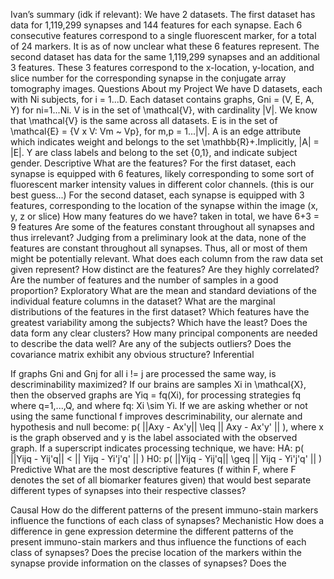 Ivan’s summary (idk if relevant): We have 2 datasets. The first dataset has data for 1,119,299 synapses and 144 features for each synapse. Each 6 consecutive features correspond to a single fluorescent marker, for a total of 24 markers. It is as of now unclear what these 6 features represent. The second dataset has data for the same 1,119,299 synapses and an additional 3 features. These 3 features correspond to the x-location, y-location, and slice number for the corresponding synapse in the conjugate array tomography images.
Questions About my Project
We have D datasets, each with Ni subjects, for i = 1...D.
Each dataset contains graphs, Gni = (V, E, A, Y) for ni=1...Ni.
V is in the set of \mathcal{V}, with cardinality |V|. We know that \mathcal{V} is the same across all datasets.
E is in the set of \mathcal{E} = {V x V: Vm ~ Vp}, for m,p = 1...|V|.
A is an edge attribute which indicates weight and belongs to the set \mathbb{R}+.Implicitly, |A| = |E|. 
Y are class labels and belong to the set {0,1}, and indicate subject gender.
Descriptive 
What are the features?
For the first dataset, each synapse is equipped with 6 features, likely corresponding to some sort of fluorescent marker intensity values in different color channels. (this is our best guess...)
For the second dataset, each synapse is equipped with 3 features, corresponding to the location of the synapse within the image (x, y, z or slice)
How many features do we have?
taken in total, we have 6+3 = 9 features
Are some of the features constant throughout all synapses and thus irrelevant?
Judging from a preliminary look at the data, none of the features are constant throughout all synapses. Thus, all or most of them might be potentially relevant. 
What does each column from the raw data set given represent?
How distinct are the features? Are they highly correlated?
Are the number of features and the number of samples in a good proportion?
Exploratory 
What are the mean and standard deviations of the individual feature columns in the dataset?
What are the marginal distributions of the features in the first dataset?
Which features have the greatest variability among the subjects? Which have the least?
Does the data form any clear clusters?
How many principal components are needed to describe the data well?
Are any of the subjects outliers?
Does the covariance matrix exhibit any obvious structure?
Inferential 

If graphs Gni and Gnj for all i != j are processed the same way, is descriminability maximized?
If our brains are samples Xi in \mathcal{X}, then the observed graphs are Yiq = fq(Xi), for processing strategies fq where q=1,...,Q, and where fq: Xi \sim Yi. If we are asking whether or not using the same functional f improves descriminability, our alernate and hypothesis and null become:
p( ||Axy - Ax'y|| \leq || Axy - Ax'y' || ), where x is the graph observed and y is the label associated with the observed graph. If a superscript indicates processing technique, we have:
HA: p( ||Yijq - Yij'q|| < || Yijq - Yi'j'q' || ) 
H0: p( ||Yijq - Yij'q|| \geq || Yijq - Yi'j'q' || )
Predictive 
What are the most descriptive features (f within F, where F denotes the set of all biomarker features given) that would best separate different types of synapses into their respective classes?  

Causal 
How do the different patterns of the present immuno-stain markers influence the functions of each class of synapses? 
Mechanistic 
How does a difference in gene expression determine the different patterns of the present immuno-stain markers and thus influence the functions of each class of synapses?
Does the precise location of the markers within the synapse provide information on the classes of synapses?
Does the 
